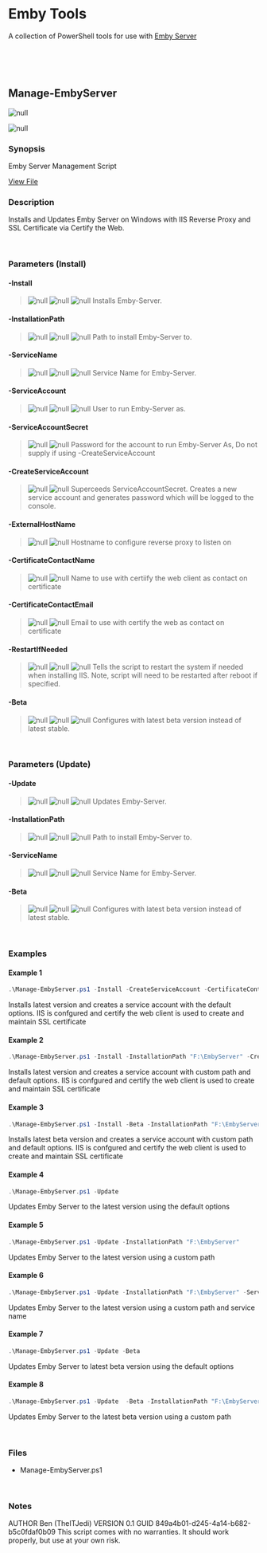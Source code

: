 # Emby Tools

A collection of PowerShell tools for use with [Emby Server](https://emby.media/)

<br>

<br>

<br>

## Manage-EmbyServer

![null](https://img.shields.io/badge/PowerShell-_5.1+-0062AD?logo=powershell)



![null](https://img.shields.io/badge/RunAs-Administrator-red)

### Synopsis
Emby Server Management Script

[View File](./Manage-EmbyServer.ps1)
<br>
### Description

Installs and Updates Emby Server on Windows with IIS Reverse Proxy and SSL Certificate via Certify the Web.

  <br>

### Parameters (Install)
#### **-Install**
> ![null](https://img.shields.io/badge/Type-SwitchParameter-blue?) ![null](https://img.shields.io/badge/Mandatory-True-red?)
> ![null](https://img.shields.io/badge/DefaultValue-False-grey?color=5547a8)
> Installs Emby-Server.

#### **-InstallationPath**
> ![null](https://img.shields.io/badge/Type-String-blue?) ![null](https://img.shields.io/badge/Mandatory-False-green?)
> ![null](https://img.shields.io/badge/DefaultValue-C:\EmbyServer-grey?color=5547a8)
> Path to install Emby-Server to.

#### **-ServiceName**
> ![null](https://img.shields.io/badge/Type-String-blue?) ![null](https://img.shields.io/badge/Mandatory-False-green?)
> ![null](https://img.shields.io/badge/DefaultValue-EmbyServer-grey?color=5547a8)
> Service Name for Emby-Server.

#### **-ServiceAccount**
> ![null](https://img.shields.io/badge/Type-String-blue?) ![null](https://img.shields.io/badge/Mandatory-False-green?)
> ![null](https://img.shields.io/badge/DefaultValue-SvcEmbyServer-grey?color=5547a8)
> User to run Emby-Server as.

#### **-ServiceAccountSecret**
> ![null](https://img.shields.io/badge/Type-String-blue?) ![null](https://img.shields.io/badge/Mandatory-True_If_CreateServiceAccount_not_specified-red?)
> Password for the account to run Emby-Server As, Do not supply if using -CreateServiceAccount

#### **-CreateServiceAccount**
> ![null](https://img.shields.io/badge/Type-SwitchParameter-blue?) ![null](https://img.shields.io/badge/Mandatory-True_If_ServiceAccountSecret_not_specified-red?)
> Superceeds ServiceAccountSecret. Creates a new service account and generates password which will be logged to the console.

#### **-ExternalHostName**
> ![null](https://img.shields.io/badge/Type-String-blue?) ![null](https://img.shields.io/badge/Mandatory-True-red?)
> Hostname to configure reverse proxy to listen on

#### **-CertificateContactName**
> ![null](https://img.shields.io/badge/Type-String-blue?) ![null](https://img.shields.io/badge/Mandatory-True-red?)
>  Name to use with certiify the web client as contact on certificate

#### **-CertificateContactEmail**
> ![null](https://img.shields.io/badge/Type-String-blue?) ![null](https://img.shields.io/badge/Mandatory-True-red?)
> Email to use with certify the web as contact on certificate

#### **-RestartIfNeeded**
> ![null](https://img.shields.io/badge/Type-SwitchParameter-blue?) ![null](https://img.shields.io/badge/Mandatory-False-green?)
> ![null](https://img.shields.io/badge/DefaultValue-False-grey?color=5547a8)
> Tells the script to restart the system if needed when installing IIS. Note, script will need to be restarted after reboot if specified.

#### **-Beta**
> ![null](https://img.shields.io/badge/Type-SwitchParameter-blue?) ![null](https://img.shields.io/badge/Mandatory-False-green?)
> ![null](https://img.shields.io/badge/DefaultValue-False-grey?color=5547a8)
> Configures with latest beta version instead of latest stable.

<br>

### Parameters (Update)
#### **-Update**
> ![null](https://img.shields.io/badge/Type-SwitchParameter-blue?) ![null](https://img.shields.io/badge/Mandatory-True-red?)
> ![null](https://img.shields.io/badge/DefaultValue-False-grey?color=5547a8)
> Updates Emby-Server.

#### **-InstallationPath**
> ![null](https://img.shields.io/badge/Type-String-blue?) ![null](https://img.shields.io/badge/Mandatory-False-green?)
> ![null](https://img.shields.io/badge/DefaultValue-C:\EmbyServer-grey?color=5547a8)
> Path to install Emby-Server to.

#### **-ServiceName**
> ![null](https://img.shields.io/badge/Type-String-blue?) ![null](https://img.shields.io/badge/Mandatory-False-green?)
> ![null](https://img.shields.io/badge/DefaultValue-EmbyServer-grey?color=5547a8)
> Service Name for Emby-Server.

#### **-Beta**
> ![null](https://img.shields.io/badge/Type-SwitchParameter-blue?) ![null](https://img.shields.io/badge/Mandatory-False-green?)
> ![null](https://img.shields.io/badge/DefaultValue-False-grey?color=5547a8)
> Configures with latest beta version instead of latest stable.

<br>

### Examples
#### Example 1
```powershell
.\Manage-EmbyServer.ps1 -Install -CreateServiceAccount -CertificateContactName "Admin" -CertificateContactEmal "admin@example.com" -ExternalHostName "media.example.com"
```
Installs latest version and creates a service account with the default options. IIS is confgured and certify the web client is used to create and maintain SSL certificate
#### Example 2
```powershell
.\Manage-EmbyServer.ps1 -Install -InstallationPath "F:\EmbyServer" -CreateServiceAccount -CertificateContactName "Admin" -CertificateContactEmal "admin@example.com" -ExternalHostName "media.example.com"
```
Installs latest version and creates a service account with custom path and default options.  IIS is confgured and certify the web client is used to create and maintain SSL certificate
#### Example 3
```powershell
.\Manage-EmbyServer.ps1 -Install -Beta -InstallationPath "F:\EmbyServer" -CreateServiceAccount -CertificateContactName "Admin" -CertificateContactEmal "admin@example.com" -ExternalHostName "media.example.com"
```
Installs latest beta version and creates a service account with custom path and default options.  IIS is confgured and certify the web client is used to create and maintain SSL certificate
#### Example 4
```powershell
.\Manage-EmbyServer.ps1 -Update
```
Updates Emby Server to the latest version using the default options
#### Example 5
```powershell
.\Manage-EmbyServer.ps1 -Update -InstallationPath "F:\EmbyServer"
```
Updates Emby Server to the latest version using a custom path
#### Example 6
```powershell
.\Manage-EmbyServer.ps1 -Update -InstallationPath "F:\EmbyServer" -ServiceName "My Server"
```
Updates Emby Server to the latest version using a custom path and service name
#### Example 7
```powershell
.\Manage-EmbyServer.ps1 -Update -Beta
```
Updates Emby Server to latest beta version using the default options
#### Example 8
```powershell
.\Manage-EmbyServer.ps1 -Update  -Beta -InstallationPath "F:\EmbyServer"
```
Updates Emby Server to the latest beta version using a custom path

<br>


### Files
- Manage-EmbyServer.ps1


<br>


### Notes
AUTHOR Ben (TheITJedi)
VERSION 0.1
GUID 849a4b01-d245-4a14-b682-b5c0fdaf0b09
This script comes with no warranties. It should work properly, but use at your own risk.
